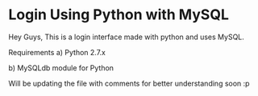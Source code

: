 # Login Using Python with MySQL
Hey Guys,
This is a login interface made with python and uses MySQL.

Requirements
a) Python 2.7.x

b) MySQLdb module for Python

Will be updating the file with comments for better understanding soon :p
